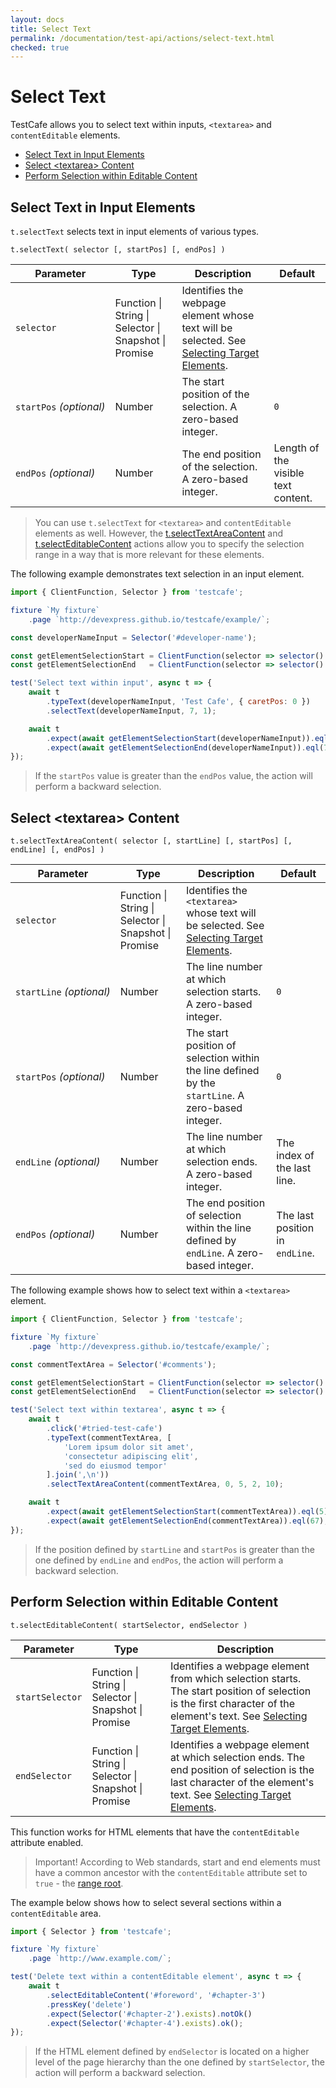 ```yaml
---
layout: docs
title: Select Text
permalink: /documentation/test-api/actions/select-text.html
checked: true
---
```

# Select Text

TestCafe allows you to select text within inputs, `<textarea>` and `contentEditable` elements.

* [Select Text in Input Elements](#select-text-in-input-elements)
* [Select \<textarea\> Content](#select-textarea-content)
* [Perform Selection within Editable Content](#perform-selection-within-editable-content)

## Select Text in Input Elements

`t.selectText` selects text in input elements of various types.

```text
t.selectText( selector [, startPos] [, endPos] )
```

Parameter               | Type                                              | Description                                                                                                                                          | Default
----------------------- | ------------------------------------------------- | ---------------------------------------------------------------------------------------------------------------------------------------------------- | --------
`selector`              | Function &#124; String &#124; Selector &#124; Snapshot &#124; Promise | Identifies the webpage element whose text will be selected. See [Selecting Target Elements](index.md#selecting-target-elements).
`startPos`&#160;*(optional)* | Number                                            | The start position of the selection. A zero-based integer.                                                                              | `0`
`endPos`&#160;*(optional)*   | Number                                            | The end position of the selection. A zero-based integer.                                                                                | Length of the visible text content.

> You can use `t.selectText` for `<textarea>` and `contentEditable` elements as well. However, the [t.selectTextAreaContent](#select-textarea-content)
> and [t.selectEditableContent](#perform-selection-within-editable-content) actions allow you to specify the selection range
> in a way that is more relevant for these elements.

The following example demonstrates text selection in an input element.

```js
import { ClientFunction, Selector } from 'testcafe';

fixture `My fixture`
    .page `http://devexpress.github.io/testcafe/example/`;

const developerNameInput = Selector('#developer-name');

const getElementSelectionStart = ClientFunction(selector => selector().selectionStart);
const getElementSelectionEnd   = ClientFunction(selector => selector().selectionEnd);

test('Select text within input', async t => {
    await t
        .typeText(developerNameInput, 'Test Cafe', { caretPos: 0 })
        .selectText(developerNameInput, 7, 1);

    await t
        .expect(await getElementSelectionStart(developerNameInput)).eql(1)
        .expect(await getElementSelectionEnd(developerNameInput)).eql(7);
});
```

> If the `startPos` value is greater than the `endPos` value, the action will perform a backward selection.

## Select \<textarea\> Content

```text
t.selectTextAreaContent( selector [, startLine] [, startPos] [, endLine] [, endPos] )
```

Parameter  | Type                                              | Description                                                                                                                                   | Default
---------- | ------------------------------------------------- | --------------------------------------------------------------------------------------------------------------------------------------------- | -------
`selector` | Function &#124; String &#124; Selector &#124; Snapshot &#124; Promise | Identifies the `<textarea>` whose text will be selected. See [Selecting Target Elements](index.md#selecting-target-elements).
`startLine`&#160;*(optional)* | Number                                            | The line number at which selection starts. A zero-based integer.                                                           | `0`
`startPos`&#160;*(optional)*  | Number                                            | The start position of selection within the line defined by the `startLine`. A zero-based integer.                          | `0`
`endLine`&#160;*(optional)*   | Number                                            | The line number at which selection ends. A zero-based integer.                                                             | The index of the last line.
`endPos`&#160;*(optional)*    | Number                                            | The end position of selection within the line defined by `endLine`. A zero-based integer.                                  | The last position in `endLine`.

The following example shows how to select text within a `<textarea>` element.

```js
import { ClientFunction, Selector } from 'testcafe';

fixture `My fixture`
    .page `http://devexpress.github.io/testcafe/example/`;

const commentTextArea = Selector('#comments');

const getElementSelectionStart = ClientFunction(selector => selector().selectionStart);
const getElementSelectionEnd   = ClientFunction(selector => selector().selectionEnd);

test('Select text within textarea', async t => {
    await t
        .click('#tried-test-cafe')
        .typeText(commentTextArea, [
            'Lorem ipsum dolor sit amet',
            'consectetur adipiscing elit',
            'sed do eiusmod tempor'
        ].join(',\n'))
        .selectTextAreaContent(commentTextArea, 0, 5, 2, 10);

    await t
        .expect(await getElementSelectionStart(commentTextArea)).eql(5)
        .expect(await getElementSelectionEnd(commentTextArea)).eql(67);
});
```

> If the position defined by `startLine` and `startPos` is greater than the one defined
> by `endLine` and `endPos`, the action will perform a backward selection.

## Perform Selection within Editable Content

```text
t.selectEditableContent( startSelector, endSelector )
```

Parameter       | Type                                              | Description
--------------- | ------------------------------------------------- | ----------------------------------------------------------------------------------------------------------------------------------------------------------------------------------------------------------------
`startSelector` | Function &#124; String &#124; Selector &#124; Snapshot &#124; Promise | Identifies a webpage element from which selection starts. The start position of selection is the first character of the element's text. See [Selecting Target Elements](index.md#selecting-target-elements).
`endSelector`   | Function &#124; String &#124; Selector &#124; Snapshot &#124; Promise | Identifies a webpage element at which selection ends. The end position of selection is the last character of the element's text. See [Selecting Target Elements](index.md#selecting-target-elements).

This function works for HTML elements that have the `contentEditable` attribute enabled.

> Important! According to Web standards, start and end elements must have a common ancestor with the `contentEditable` attribute set to `true` -
> the [range root](https://dom.spec.whatwg.org/#concept-range-root).

The example below shows how to select several sections within a `contentEditable` area.

```js
import { Selector } from 'testcafe';

fixture `My fixture`
    .page `http://www.example.com/`;

test('Delete text within a contentEditable element', async t => {
    await t
        .selectEditableContent('#foreword', '#chapter-3')
        .pressKey('delete')
        .expect(Selector('#chapter-2').exists).notOk()
        .expect(Selector('#chapter-4').exists).ok();
});
```

> If the HTML element defined by `endSelector` is located on a higher level of the page hierarchy
> than the one defined by `startSelector`, the action will perform a backward selection.
